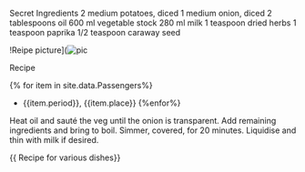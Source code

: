 Secret Ingredients
2 medium potatoes, diced
1 medium onion, diced
2 tablespoons oil
600 ml vegetable stock
280 ml milk
1 teaspoon dried herbs
1 teaspoon paprika
1/2 teaspoon caraway seed

!Reipe picture](![pic](https://https://upload.wikimedia.org/wikipedia/commons/thumb/f/fd/RMS_Titanic_3.jpg/1200px-RMS_Titanic_3.jpg)

Recipe

{% for item in site.data.Passengers%}
- {{item.period}}, {{item.place}}
{%enfor%}

Heat oil and sauté the veg until the onion is transparent.
Add remaining ingredients and bring to boil.
Simmer, covered, for 20 minutes.
Liquidise and thin with milk if desired.



<!DOCTYPE html>
<html lang="en">
<head></head>
<body>
<main>
<div>
{{ Recipe for various dishes}}
</div>
</main>
</body>
</html>
